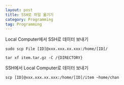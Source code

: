 ```yaml
---
layout: post
title: SSH로 파일 옮기기
category: Programming
tag: Programming
---
```


Local Computer에서 SSH로 데이터 보내기

```
sudo scp File [ID]@xxx.xxx.xx.xxx:/home/[ID]/

tar xf item.tar.gz -C /{DIRECTORY}

```


SSH에서 Local Computer로 데이터 보내기

```
scp [ID]@xxx.xxx.xx.xxx:/home/[ID]/item ~home/chan
```
